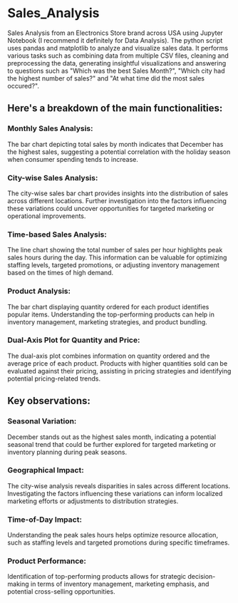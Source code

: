 # Sales_Analysis
Sales Analysis from an Electronics Store brand across USA using Jupyter Notebook (I recommend it definitely for Data Analysis). The python script uses pandas and matplotlib to analyze and visualize sales data. It performs various tasks such as combining data from multiple CSV files, cleaning and preprocessing the data, generating insightful visualizations and answering to questions such as "Which was the best Sales Month?", "Which city had the highest number of sales?" and "At what time did the most sales occured?". 

## Here's a breakdown of the main functionalities:

### Monthly Sales Analysis:
The bar chart depicting total sales by month indicates that December has the highest sales, suggesting a potential correlation with the holiday season when consumer spending tends to increase.
### City-wise Sales Analysis:
The city-wise sales bar chart provides insights into the distribution of sales across different locations. Further investigation into the factors influencing these variations could uncover opportunities for targeted marketing or operational improvements.
### Time-based Sales Analysis:
The line chart showing the total number of sales per hour highlights peak sales hours during the day. This information can be valuable for optimizing staffing levels, targeted promotions, or adjusting inventory management based on the times of high demand.
### Product Analysis:
The bar chart displaying quantity ordered for each product identifies popular items. Understanding the top-performing products can help in inventory management, marketing strategies, and product bundling.
### Dual-Axis Plot for Quantity and Price:
The dual-axis plot combines information on quantity ordered and the average price of each product. Products with higher quantities sold can be evaluated against their pricing, assisting in pricing strategies and identifying potential pricing-related trends.

## Key observations:

### Seasonal Variation:
December stands out as the highest sales month, indicating a potential seasonal trend that could be further explored for targeted marketing or inventory planning during peak seasons.
### Geographical Impact:
The city-wise analysis reveals disparities in sales across different locations. Investigating the factors influencing these variations can inform localized marketing efforts or adjustments to distribution strategies.
### Time-of-Day Impact:
Understanding the peak sales hours helps optimize resource allocation, such as staffing levels and targeted promotions during specific timeframes.
### Product Performance:
Identification of top-performing products allows for strategic decision-making in terms of inventory management, marketing emphasis, and potential cross-selling opportunities.

